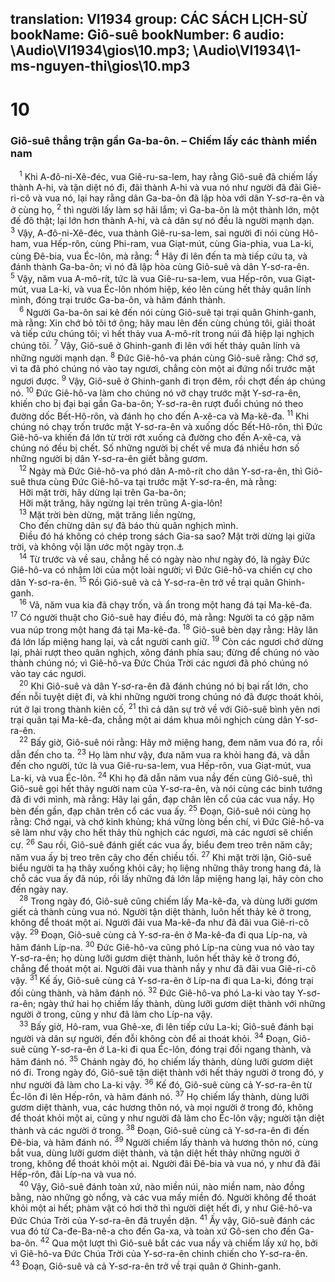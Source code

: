 translation: VI1934
group: CÁC SÁCH LỊCH-SỬ
bookName: Giô-suê 
bookNumber: 6
audio: \Audio\VI1934\gios\10.mp3; \Audio\VI1934\1-ms-nguyen-thi\gios\10.mp3
-------

<div class="title"><h1>10</h1><h3>Giô-suê thắng trận gần Ga-ba-ôn. – Chiếm lấy các thành miền nam</h3></div>
<span class="verse gios_10_1"> <sup>1</sup> Khi A-đô-ni-Xê-đéc, vua Giê-ru-sa-lem, hay rằng Giô-suê đã chiếm lấy thành A-hi, và tận diệt nó đi, đãi thành A-hi và vua nó như người đã đãi Giê-ri-cô và vua nó, lại hay rằng dân Ga-ba-ôn đã lập hòa với dân Y-sơ-ra-ên và ở cùng họ, </span>
<span class="verse gios_10_2"><sup>2</sup> thì người lấy làm sợ hãi lắm; vì Ga-ba-ôn là một thành lớn, một đế đô thật; lại lớn hơn thành A-hi, và cả dân sự nó đều là người mạnh dạn. </span>
<span class="verse gios_10_3"><sup>3</sup> Vậy, A-đô-ni-Xê-đéc, vua thành Giê-ru-sa-lem, sai người đi nói cùng Hô-ham, vua Hếp-rôn, cùng Phi-ram, vua Giạt-mút, cùng Gia-phia, vua La-ki, cùng Đê-bia, vua Éc-lôn, mà rằng: </span>
<span class="verse gios_10_4"><sup>4</sup> Hãy đi lên đến ta mà tiếp cứu ta, và đánh thành Ga-ba-ôn; vì nó đã lập hòa cùng Giô-suê và dân Y-sơ-ra-ên. </span>
<span class="verse gios_10_5"><sup>5</sup> Vậy, năm vua A-mô-rít, tức là vua Giê-ru-sa-lem, vua Hếp-rôn, vua Giạt-mút, vua La-ki, và vua Éc-lôn nhóm hiệp, kéo lên cùng hết thảy quân lính mình, đóng trại trước Ga-ba-ôn, và hãm đánh thành. <br/></span>
<span class="verse gios_10_6"> <sup>6</sup> Người Ga-ba-ôn sai kẻ đến nói cùng Giô-suê tại trại quân Ghinh-ganh, mà rằng: Xin chớ bỏ tôi tớ ông; hãy mau lên đến cùng chúng tôi, giải thoát và tiếp cứu chúng tôi; vì hết thảy vua A-mô-rít trong núi đã hiệp lại nghịch chúng tôi. </span>
<span class="verse gios_10_7"><sup>7</sup> Vậy, Giô-suê ở Ghinh-ganh đi lên với hết thảy quân lính và những người mạnh dạn. </span>
<span class="verse gios_10_8"><sup>8</sup> Đức Giê-hô-va phán cùng Giô-suê rằng: Chớ sợ, vì ta đã phó chúng nó vào tay ngươi, chẳng còn một ai đứng nổi trước mặt ngươi được. </span>
<span class="verse gios_10_9"><sup>9</sup> Vậy, Giô-suê ở Ghinh-ganh đi trọn đêm, rồi chợt đến áp chúng nó. </span>
<span class="verse gios_10_10"><sup>10</sup> Đức Giê-hô-va làm cho chúng nó vỡ chạy trước mặt Y-sơ-ra-ên, khiến cho bị đại bại gần Ga-ba-ôn; Y-sơ-ra-ên rượt đuổi chúng nó theo đường dốc Bết-Hô-rôn, và đánh họ cho đến A-xê-ca và Ma-kê-đa. </span>
<span class="verse gios_10_11"><sup>11</sup> Khi chúng nó chạy trốn trước mặt Y-sơ-ra-ên và xuống dốc Bết-Hô-rôn, thì Đức Giê-hô-va khiến đá lớn từ trời rớt xuống cả đường cho đến A-xê-ca, và chúng nó đều bị chết. Số những người bị chết về mưa đá nhiều hơn số những người bị dân Y-sơ-ra-ên giết bằng gươm. <br/></span>
<span class="verse gios_10_12"> <sup>12</sup> Ngày mà Đức Giê-hô-va phó dân A-mô-rít cho dân Y-sơ-ra-ên, thì Giô-suê thưa cùng Đức Giê-hô-va tại trước mặt Y-sơ-ra-ên, mà rằng: <br/> Hỡi mặt trời, hãy dừng lại trên Ga-ba-ôn; <br/> Hỡi mặt trăng, hãy ngừng lại trên trũng A-gia-lôn! <br/></span>
<span class="verse gios_10_13"> <sup>13</sup> Mặt trời bèn dừng, mặt trăng liền ngừng, <br/> Cho đến chừng dân sự đã báo thù quân nghịch mình. <br/> Điều đó há không có chép trong sách Gia-sa sao? Mặt trời dừng lại giữa trời, và không vội lặn ước một ngày trọn.<a data-toggle="tooltip" data-placement="bottom" title="2Sa 1:18">⚓</a><br/></span>
<span class="verse gios_10_14"> <sup>14</sup> Từ trước và về sau, chẳng hề có ngày nào như ngày đó, là ngày Đức Giê-hô-va có nhậm lời của một loài người; vì Đức Giê-hô-va chiến cự cho dân Y-sơ-ra-ên. </span>
<span class="verse gios_10_15"><sup>15</sup> Rồi Giô-suê và cả Y-sơ-ra-ên trở về trại quân Ghinh-ganh. <br/></span>
<span class="verse gios_10_16"> <sup>16</sup> Vả, năm vua kia đã chạy trốn, và ẩn trong một hang đá tại Ma-kê-đa. </span>
<span class="verse gios_10_17"><sup>17</sup> Có người thuật cho Giô-suê hay điều đó, mà rằng: Người ta có gặp năm vua núp trong một hang đá tại Ma-kê-đa. </span>
<span class="verse gios_10_18"><sup>18</sup> Giô-suê bèn dạy rằng: Hãy lăn đá lớn lấp miệng hang lại, và cắt người canh giữ. </span>
<span class="verse gios_10_19"><sup>19</sup> Còn các ngươi chớ dừng lại, phải rượt theo quân nghịch, xông đánh phía sau; đừng để chúng nó vào thành chúng nó; vì Giê-hô-va Đức Chúa Trời các ngươi đã phó chúng nó vào tay các ngươi. <br/></span>
<span class="verse gios_10_20"> <sup>20</sup> Khi Giô-suê và dân Y-sơ-ra-ên đã đánh chúng nó bị bại rất lớn, cho đến nỗi tuyệt diệt đi, và khi những người trong chúng nó đã được thoát khỏi, rút ở lại trong thành kiên cố, </span>
<span class="verse gios_10_21"><sup>21</sup> thì cả dân sự trở về với Giô-suê bình yên nơi trại quân tại Ma-kê-đa, chẳng một ai dám khua môi nghịch cùng dân Y-sơ-ra-ên. <br/></span>
<span class="verse gios_10_22"> <sup>22</sup> Bấy giờ, Giô-suê nói rằng: Hãy mở miệng hang, đem năm vua đó ra, rồi dẫn đến cho ta. </span>
<span class="verse gios_10_23"><sup>23</sup> Họ làm như vậy, đưa năm vua ra khỏi hang đá, và dẫn đến cho người, tức là vua Giê-ru-sa-lem, vua Hếp-rôn, vua Giạt-mút, vua La-ki, và vua Éc-lôn. </span>
<span class="verse gios_10_24"><sup>24</sup> Khi họ đã dẫn năm vua nầy đến cùng Giô-suê, thì Giô-suê gọi hết thảy người nam của Y-sơ-ra-ên, và nói cùng các binh tướng đã đi với mình, mà rằng: Hãy lại gần, đạp chân lên cổ của các vua nầy. Họ bèn đến gần, đạp chân trên cổ các vua ấy. </span>
<span class="verse gios_10_25"><sup>25</sup> Đoạn, Giô-suê nói cùng họ rằng: Chớ ngại, và chớ kinh khủng; khá vững lòng bền chí, vì Đức Giê-hô-va sẽ làm như vậy cho hết thảy thù nghịch các ngươi, mà các ngươi sẽ chiến cự. </span>
<span class="verse gios_10_26"><sup>26</sup> Sau rồi, Giô-suê đánh giết các vua ấy, biểu đem treo trên năm cây; năm vua ấy bị treo trên cây cho đến chiều tối. </span>
<span class="verse gios_10_27"><sup>27</sup> Khi mặt trời lặn, Giô-suê biểu người ta hạ thây xuống khỏi cây; họ liệng những thây trong hang đá, là chỗ các vua ấy đã núp, rồi lấy những đá lớn lấp miệng hang lại, hãy còn cho đến ngày nay. <br/></span>
<span class="verse gios_10_28"> <sup>28</sup> Trong ngày đó, Giô-suê cũng chiếm lấy Ma-kê-đa, và dùng lưỡi gươm giết cả thành cùng vua nó. Người tận diệt thành, luôn hết thảy kẻ ở trong, không để thoát một ai. Người đãi vua Ma-kê-đa như đã đãi vua Giê-ri-cô vậy. </span>
<span class="verse gios_10_29"><sup>29</sup> Đoạn, Giô-suê cùng cả Y-sơ-ra-ên ở Ma-kê-đa đi qua Líp-na, và hãm đánh Líp-na. </span>
<span class="verse gios_10_30"><sup>30</sup> Đức Giê-hô-va cũng phó Líp-na cùng vua nó vào tay Y-sơ-ra-ên; họ dùng lưỡi gươm diệt thành, luôn hết thảy kẻ ở trong đó, chẳng để thoát một ai. Người đãi vua thành nầy y như đã đãi vua Giê-ri-cô vậy. </span>
<span class="verse gios_10_31"><sup>31</sup> Kế ấy, Giô-suê cùng cả Y-sơ-ra-ên ở Líp-na đi qua La-ki, đóng trại đối cùng thành, và hãm đánh nó. </span>
<span class="verse gios_10_32"><sup>32</sup> Đức Giê-hô-va phó La-ki vào tay Y-sơ-ra-ên; ngày thứ hai họ chiếm lấy thành, dùng lưỡi gươm diệt thành với những người ở trong, cũng y như đã làm cho Líp-na vậy. <br/></span>
<span class="verse gios_10_33"> <sup>33</sup> Bấy giờ, Hô-ram, vua Ghê-xe, đi lên tiếp cứu La-ki; Giô-suê đánh bại người và dân sự người, đến đỗi không còn để ai thoát khỏi. </span>
<span class="verse gios_10_34"><sup>34</sup> Đoạn, Giô-suê cùng Y-sơ-ra-ên ở La-ki đi qua Éc-lôn, đóng trại đối ngang thành, và hãm đánh nó. </span>
<span class="verse gios_10_35"><sup>35</sup> Chánh ngày đó, họ chiếm lấy thành, dùng lưỡi gươm diệt nó đi. Trong ngày đó, Giô-suê tận diệt thành với hết thảy người ở trong đó, y như người đã làm cho La-ki vậy. </span>
<span class="verse gios_10_36"><sup>36</sup> Kế đó, Giô-suê cùng cả Y-sơ-ra-ên từ Éc-lôn đi lên Hếp-rôn, và hãm đánh nó. </span>
<span class="verse gios_10_37"><sup>37</sup> Họ chiếm lấy thành, dùng lưỡi gươm diệt thành, vua, các hương thôn nó, và mọi người ở trong đó, không để thoát khỏi một ai, cũng y như người đã làm cho Éc-lôn vậy; người tận diệt thành và các người ở trong. </span>
<span class="verse gios_10_38"><sup>38</sup> Đoạn, Giô-suê cùng cả Y-sơ-ra-ên đi đến Đê-bia, và hãm đánh nó. </span>
<span class="verse gios_10_39"><sup>39</sup> Người chiếm lấy thành và hương thôn nó, cùng bắt vua, dùng lưỡi gươm diệt thành, và tận diệt hết thảy những người ở trong, không để thoát khỏi một ai. Người đãi Đê-bia và vua nó, y như đã đãi Hếp-rôn, đãi Líp-na và vua nó. <br/></span>
<span class="verse gios_10_40"> <sup>40</sup> Vậy, Giô-suê đánh toàn xứ, nào miền núi, nào miền nam, nào đồng bằng, nào những gò nổng, và các vua mấy miền đó. Người không để thoát khỏi một ai hết; phàm vật có hơi thở thì người diệt hết đi, y như Giê-hô-va Đức Chúa Trời của Y-sơ-ra-ên đã truyền dặn. </span>
<span class="verse gios_10_41"><sup>41</sup> Ấy vậy, Giô-suê đánh các vua đó từ Ca-đe-Ba-nê-a cho đến Ga-xa, và toàn xứ Gô-sen cho đến Ga-ba-ôn. </span>
<span class="verse gios_10_42"><sup>42</sup> Qua một lượt thì Giô-suê bắt các vua nầy và chiếm lấy xứ họ, bởi vì Giê-hô-va Đức Chúa Trời của Y-sơ-ra-ên chinh chiến cho Y-sơ-ra-ên. </span>
<span class="verse gios_10_43"><sup>43</sup> Đoạn, Giô-suê và cả Y-sơ-ra-ên trở về trại quân ở Ghinh-ganh. <br/></span>
